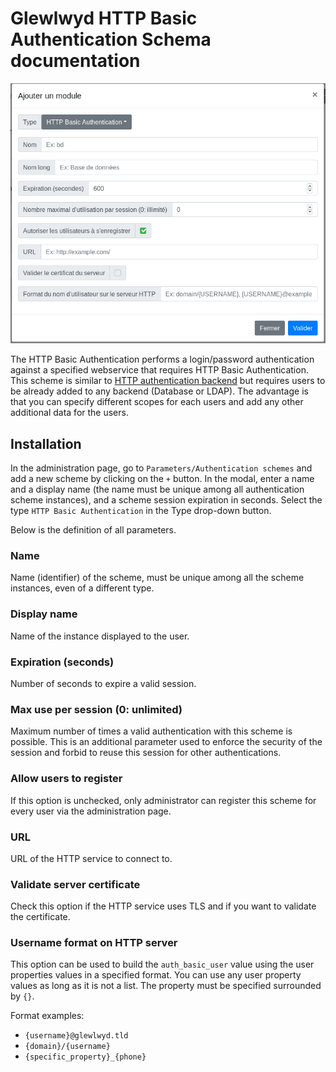 # Glewlwyd HTTP Basic Authentication Schema documentation

![scheme-http](screenshots/scheme-http.png)

The HTTP Basic Authentication performs a login/password authentication against a specified webservice that requires HTTP Basic Authentication. This scheme is similar to [HTTP authentication backend](#http-authentication) but requires users to be already added to any backend (Database or LDAP). The advantage is that you can specify different scopes for each users and add any other additional data for the users.

## Installation

In the administration page, go to `Parameters/Authentication schemes` and add a new scheme by clicking on the `+` button. In the modal, enter a name and a display name (the name must be unique among all authentication scheme instances), and a scheme session expiration in seconds.
Select the type `HTTP Basic Authentication` in the Type drop-down button.

Below is the definition of all parameters.

### Name

Name (identifier) of the scheme, must be unique among all the scheme instances, even of a different type.

### Display name

Name of the instance displayed to the user.

### Expiration (seconds)

Number of seconds to expire a valid session.

### Max use per session (0: unlimited)

Maximum number of times a valid authentication with this scheme is possible. This is an additional parameter used to enforce the security of the session and forbid to reuse this session for other authentications.

### Allow users to register

If this option is unchecked, only administrator can register this scheme for every user via the administration page.

### URL

URL of the HTTP service to connect to.

### Validate server certificate

Check this option if the HTTP service uses TLS and if you want to validate the certificate.

### Username format on HTTP server

This option can be used to build the `auth_basic_user` value using the user properties values in a specified format. You can use any user property values as long as it is not a list. The property must be specified surrounded by `{}`.

Format examples:
- `{username}@glewlwyd.tld`
- `{domain}/{username}`
- `{specific_property}_{phone}`
